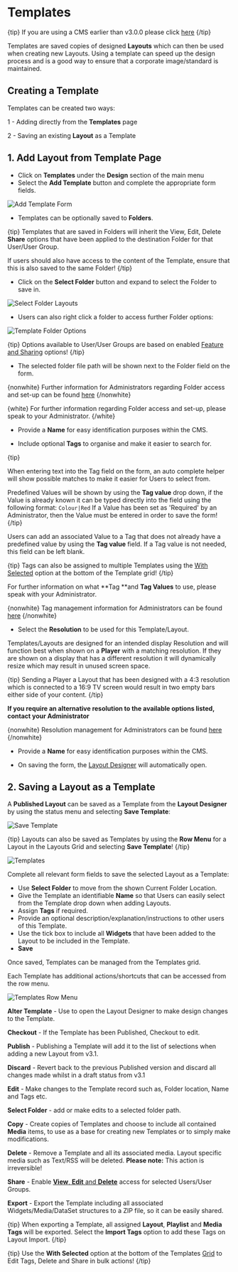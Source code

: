 <!--toc=layouts-->

# Templates

{tip}
If you are using a CMS earlier than v3.0.0 please click [here](layouts_templates_2.html)
{/tip}

Templates are saved copies of designed **Layouts** which can then be used when creating new Layouts. Using a template can speed up the design process and is a good way to ensure that a corporate image/standard is maintained. 

## Creating a Template

Templates can be created two ways:

1 - Adding directly from the **Templates** page

2 - Saving an existing **Layout** as a Template

## 1. Add Layout from Template Page

- Click on **Templates** under the **Design** section of the main menu
- Select the **Add Template** button and complete the appropriate form fields.


![Add Template Form](img/v3_layouts_add_template_form.png)

- Templates can be optionally saved to **Folders**.

{tip}
Templates that are saved in Folders will inherit the View, Edit, Delete **Share** options that have been applied to the destination Folder for that User/User Group.

If users should also have access to the content of the Template, ensure that this is also saved to the same Folder!
{/tip}

- Click on the **Select Folder** button and expand to select the Folder to save in.


![Select Folder Layouts](img/v3_layouts_templates_folder.png)



- Users can also right click a folder to access further Folder options:


![Template Folder Options](img/v3_layouts_templates_folder_options.png)

{tip}
Options available to User/User Groups are based on enabled [Feature and Sharing](users_features_and_sharing.html) options!
{/tip}

- The selected folder file path will be shown next to the Folder field on the form.

{nonwhite}
Further information for Administrators regarding Folder access and set-up can be found [here](https://xibo.org.uk/docs/setup/folders-administration)
{/nonwhite}

{white}
For further information regarding Folder access and set-up, please speak to your Administrator.
{/white}

- Provide a **Name** for easy identification purposes within the CMS.

- Include optional **Tags** to organise and make it easier to search for.

{tip}

When entering text into the Tag field on the form, an auto complete helper will show possible matches to make it easier for Users to select from.

Predefined  Values will be shown by using the **Tag value** drop down, if the Value is already known it can be typed directly into the field using the following format: `Colour|Red`
If a Value has been set as 'Required' by an Administrator, then the Value must be entered in order to save the form!
{/tip}

Users can add an associated Value to a Tag that does not already have a predefined value by using the **Tag value** field. If a Tag value is not needed, this field can be left blank.

{tip}
Tags can also be assigned to multiple Templates using the [With Selected](https://xibo.org.uk/manual/en/tour_grids.html#multi-select) option at the bottom of the Template grid!
{/tip}

For further information on what **Tag **and **Tag Values** to use, please speak with your Administrator.

{nonwhite}
Tag management information for Administrators can be found [here](https://xibo.org.uk/docs/setup/tags-adding-editing-assigning)
{/nonwhite}

- Select the **Resolution** to be used for this Template/Layout.

Templates/Layouts are designed for an intended display Resolution and will function best when shown on a **Player** with a matching resolution. If they are shown on a display that has a different resolution it will dynamically resize which may result in unused screen space.  

{tip}
Sending a Player a Layout that has been designed with a 4:3 resolution which is connected to a 16:9 TV screen would result in two empty bars either side of your content. 
{/tip}

**If you require an alternative resolution to the available options listed, contact your Administrator**

{nonwhite}
Resolution management for Administrators can be found [here](https://xibo.org.uk/docs/setup/resolutions-administration)
{/nonwhite}

- Provide a **Name** for easy identification purposes within the CMS.


- On saving the form, the [Layout Designer](layouts_designer.html) will automatically open.


## 2. Saving a Layout as a Template

A **Published Layout** can be saved as a Template from the **Layout Designer** by using the status menu and selecting **Save Template**:

![Save Template](img/v3_layouts_save_template.png)

{tip}
Layouts can also be saved as Templates by using the **Row Menu** for a Layout in the Layouts Grid and selecting **Save Template**!
{/tip}

![Templates](img/v3_layouts_templates_save.png)

Complete all relevant form fields to save the selected Layout as a Template:

- Use **Select Folder** to move from the shown Current Folder Location.
- Give the Template an identifiable **Name** so that Users can easily select from the Template drop down when adding Layouts.
- Assign **Tags** if required.
- Provide an optional description/explanation/instructions to other users of this Template.
- Use the tick box to include all **Widgets** that have been added to the Layout to be included in the Template.
- **Save**

Once saved, Templates can be managed from the Templates grid.

Each Template has additional actions/shortcuts that can be accessed from the row menu.

![Templates Row Menu](img/v3.1_layouts_templates_row_menu.png)

**Alter Template** - Use to open the Layout Designer to make design changes to the Template.

**Checkout** - If the Template has been Published, Checkout to edit.

**Publish** - Publishing a Template will add it to the list of selections when adding a new Layout from v3.1.

**Discard** - Revert back to the previous Published version and discard all changes made whilst in a draft status from v3.1

**Edit** - Make changes to the Template record such as, Folder location, Name and Tags etc. 

**Select Folder** - add or make edits to a selected folder path.

**Copy** - Create copies of Templates and choose to include all contained **Media** items, to use as a base for creating new Templates or to simply make modifications. 

**Delete** - Remove a Template and all its associated media. Layout specific media such as Text/RSS will be deleted. **Please note:** This action is irreversible!

**Share** - Enable [**View**, **Edit** and **Delete**](users_features_and_sharing.html) access for selected Users/User Groups.

**Export** - Export the Template including all associated Widgets/Media/DataSet structures to a ZIP file, so it can be easily shared. 

{tip}
When exporting a Template, all assigned **Layout**, **Playlist** and **Media Tags** will be exported. Select the **Import Tags** option to add these Tags on Layout Import.
{/tip}

{tip}
Use the **With Selected** option at the bottom of the Templates [Grid](tour_grids.html) to Edit Tags, Delete and Share in bulk actions!
{/tip}







